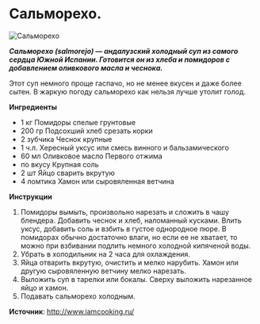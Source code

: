 # Сальморехо.

![Сальморехо](/images/Kulinar/Soup/salmorejo.jpg 'Сальморехо')

_**Сальморехо (salmorejo) — андалузский холодный суп из самого сердца Южной Испании.  Готовится он из хлеба и помидоров с добавлением оливкового масла и чеснока.**_

Этот суп немного проще гаспачо, но не менее вкусен и даже более сытен. В жаркую погоду сальморехо как нельзя лучше утолит голод.

**Ингредиенты**

- 1 кг Помидоры спелые грунтовые
- 200 гр Подсохший хлеб срезать корки
- 2 зубчика Чеснок крупные
- 1 ч.л. Хересный уксус или смесь винного и бальзамического
- 60 мл Оливковое масло Первого отжима
- по вкусу Крупная соль
- 2 шт Яйцо сварить вкрутую
- 4 ломтика Хамон или сыровяленная ветчина

**Инструкции**

1. Помидоры вымыть, произвольно нарезать и сложить в чашу блендера. Добавить чеснок и хлеб, наломанный кусками. Влить уксус, добавить соль и взбить в густое однородное пюре. В помидорах обычно достаточно влаги, но если ее не хватает, то можно при взбивании подлить немного холодной кипяченой воды.
2. Убрать в холодильник на 2 часа для охлаждения.
3. Яйца отварить вкрутую, очистить и мелко нарубить. Хамон или другую сыровяленную ветчину мелко нарезать.
4. Выложить суп в тарелки или бокалы. Сверху выложить нарезанное яйцо и хамон.
5. Подавать сальморехо холодным.

**Источник**: http://www.iamcooking.ru/
